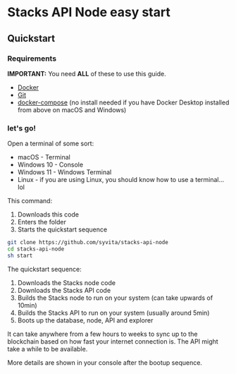# Stacks API Node easy start

## Quickstart

### Requirements

**IMPORTANT:** You need **ALL** of these to use this guide.

- [Docker](https://www.docker.com/products/docker-desktop)
- [Git](https://git-scm.com)
- [docker-compose](https://docs.docker.com/compose/install/#install-compose) (no install needed if you have Docker Desktop installed from above on macOS and Windows)

### let's go!

Open a terminal of some sort:

- macOS - Terminal
- Windows 10 - Console
- Windows 11 - Windows Terminal
- Linux - if you are using Linux, you should know how to use a terminal... lol

This command:

1. Downloads this code
2. Enters the folder
3. Starts the quickstart sequence

```sh
git clone https://github.com/syvita/stacks-api-node
cd stacks-api-node
sh start
```

The quickstart sequence:

1. Downloads the Stacks node code
2. Downloads the Stacks API code
3. Builds the Stacks node to run on your system (can take upwards of 10min)
4. Builds the Stacks API to run on your system (usually around 5min)
5. Boots up the database, node, API and explorer

It can take anywhere from a few hours to weeks to sync up to the blockchain based on how fast your internet connection is. The API might take a while to be available.

More details are shown in your console after the bootup sequence.

